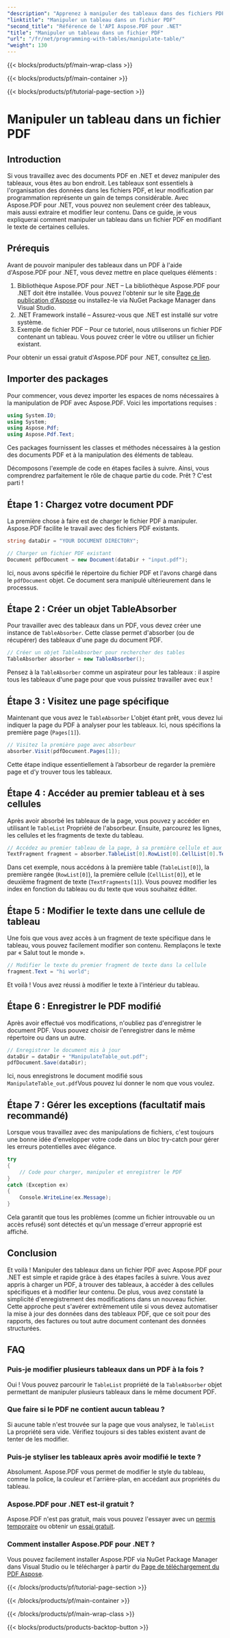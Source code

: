 ```yaml
---
"description": "Apprenez à manipuler des tableaux dans des fichiers PDF à l'aide d'Aspose.PDF pour .NET avec un didacticiel étape par étape, comprenant des exemples de code et des bonnes pratiques."
"linktitle": "Manipuler un tableau dans un fichier PDF"
"second_title": "Référence de l'API Aspose.PDF pour .NET"
"title": "Manipuler un tableau dans un fichier PDF"
"url": "/fr/net/programming-with-tables/manipulate-table/"
"weight": 130
---
```


{{< blocks/products/pf/main-wrap-class >}}

{{< blocks/products/pf/main-container >}}

{{< blocks/products/pf/tutorial-page-section >}}

# Manipuler un tableau dans un fichier PDF

## Introduction

Si vous travaillez avec des documents PDF en .NET et devez manipuler des tableaux, vous êtes au bon endroit. Les tableaux sont essentiels à l'organisation des données dans les fichiers PDF, et leur modification par programmation représente un gain de temps considérable. Avec Aspose.PDF pour .NET, vous pouvez non seulement créer des tableaux, mais aussi extraire et modifier leur contenu. Dans ce guide, je vous expliquerai comment manipuler un tableau dans un fichier PDF en modifiant le texte de certaines cellules.

## Prérequis

Avant de pouvoir manipuler des tableaux dans un PDF à l'aide d'Aspose.PDF pour .NET, vous devez mettre en place quelques éléments :

1. Bibliothèque Aspose.PDF pour .NET – La bibliothèque Aspose.PDF pour .NET doit être installée. Vous pouvez l'obtenir sur le site [Page de publication d'Aspose](https://releases.aspose.com/pdf/net/) ou installez-le via NuGet Package Manager dans Visual Studio.
2. .NET Framework installé – Assurez-vous que .NET est installé sur votre système.
3. Exemple de fichier PDF – Pour ce tutoriel, nous utiliserons un fichier PDF contenant un tableau. Vous pouvez créer le vôtre ou utiliser un fichier existant.

Pour obtenir un essai gratuit d'Aspose.PDF pour .NET, consultez [ce lien](https://releases.aspose.com/).

## Importer des packages

Pour commencer, vous devez importer les espaces de noms nécessaires à la manipulation de PDF avec Aspose.PDF. Voici les importations requises :

```csharp
using System.IO;
using System;
using Aspose.Pdf;
using Aspose.Pdf.Text;
```

Ces packages fournissent les classes et méthodes nécessaires à la gestion des documents PDF et à la manipulation des éléments de tableau.

Décomposons l'exemple de code en étapes faciles à suivre. Ainsi, vous comprendrez parfaitement le rôle de chaque partie du code. Prêt ? C'est parti !

## Étape 1 : Chargez votre document PDF

La première chose à faire est de charger le fichier PDF à manipuler. Aspose.PDF facilite le travail avec des fichiers PDF existants.

```csharp
string dataDir = "YOUR DOCUMENT DIRECTORY";

// Charger un fichier PDF existant
Document pdfDocument = new Document(dataDir + "input.pdf");
```

Ici, nous avons spécifié le répertoire du fichier PDF et l'avons chargé dans le `pdfDocument` objet. Ce document sera manipulé ultérieurement dans le processus.

## Étape 2 : Créer un objet TableAbsorber

Pour travailler avec des tableaux dans un PDF, vous devez créer une instance de `TableAbsorber`. Cette classe permet d'absorber (ou de récupérer) des tableaux d'une page du document PDF.

```csharp
// Créer un objet TableAbsorber pour rechercher des tables
TableAbsorber absorber = new TableAbsorber();
```

Pensez à la `TableAbsorber` comme un aspirateur pour les tableaux : il aspire tous les tableaux d'une page pour que vous puissiez travailler avec eux !

## Étape 3 : Visitez une page spécifique

Maintenant que vous avez le `TableAbsorber` L'objet étant prêt, vous devez lui indiquer la page du PDF à analyser pour les tableaux. Ici, nous spécifions la première page (`Pages[1]`).

```csharp
// Visitez la première page avec absorbeur
absorber.Visit(pdfDocument.Pages[1]);
```

Cette étape indique essentiellement à l’absorbeur de regarder la première page et d’y trouver tous les tableaux.

## Étape 4 : Accéder au premier tableau et à ses cellules

Après avoir absorbé les tableaux de la page, vous pouvez y accéder en utilisant le `TableList` Propriété de l'absorbeur. Ensuite, parcourez les lignes, les cellules et les fragments de texte du tableau.

```csharp
// Accédez au premier tableau de la page, à sa première cellule et aux fragments de texte qu'il contient
TextFragment fragment = absorber.TableList[0].RowList[0].CellList[0].TextFragments[1];
```

Dans cet exemple, nous accédons à la première table (`TableList[0]`), la première rangée (`RowList[0]`), la première cellule (`CellList[0]`), et le deuxième fragment de texte (`TextFragments[1]`). Vous pouvez modifier les index en fonction du tableau ou du texte que vous souhaitez éditer.

## Étape 5 : Modifier le texte dans une cellule de tableau

Une fois que vous avez accès à un fragment de texte spécifique dans le tableau, vous pouvez facilement modifier son contenu. Remplaçons le texte par « Salut tout le monde ».

```csharp
// Modifier le texte du premier fragment de texte dans la cellule
fragment.Text = "hi world";
```

Et voilà ! Vous avez réussi à modifier le texte à l'intérieur du tableau.

## Étape 6 : Enregistrer le PDF modifié

Après avoir effectué vos modifications, n'oubliez pas d'enregistrer le document PDF. Vous pouvez choisir de l'enregistrer dans le même répertoire ou dans un autre.

```csharp
// Enregistrer le document mis à jour
dataDir = dataDir + "ManipulateTable_out.pdf";
pdfDocument.Save(dataDir);
```

Ici, nous enregistrons le document modifié sous `ManipulateTable_out.pdf`Vous pouvez lui donner le nom que vous voulez.

## Étape 7 : Gérer les exceptions (facultatif mais recommandé)

Lorsque vous travaillez avec des manipulations de fichiers, c'est toujours une bonne idée d'envelopper votre code dans un bloc try-catch pour gérer les erreurs potentielles avec élégance.

```csharp
try
{
    // Code pour charger, manipuler et enregistrer le PDF
}
catch (Exception ex)
{
    Console.WriteLine(ex.Message);
}
```

Cela garantit que tous les problèmes (comme un fichier introuvable ou un accès refusé) sont détectés et qu'un message d'erreur approprié est affiché.

## Conclusion

Et voilà ! Manipuler des tableaux dans un fichier PDF avec Aspose.PDF pour .NET est simple et rapide grâce à des étapes faciles à suivre. Vous avez appris à charger un PDF, à trouver des tableaux, à accéder à des cellules spécifiques et à modifier leur contenu. De plus, vous avez constaté la simplicité d'enregistrement des modifications dans un nouveau fichier. Cette approche peut s'avérer extrêmement utile si vous devez automatiser la mise à jour des données dans des tableaux PDF, que ce soit pour des rapports, des factures ou tout autre document contenant des données structurées.

## FAQ

### Puis-je modifier plusieurs tableaux dans un PDF à la fois ?  
Oui ! Vous pouvez parcourir le `TableList` propriété de la `TableAbsorber` objet permettant de manipuler plusieurs tableaux dans le même document PDF.

### Que faire si le PDF ne contient aucun tableau ?  
Si aucune table n'est trouvée sur la page que vous analysez, le `TableList` La propriété sera vide. Vérifiez toujours si des tables existent avant de tenter de les modifier.

### Puis-je styliser les tableaux après avoir modifié le texte ?  
Absolument. Aspose.PDF vous permet de modifier le style du tableau, comme la police, la couleur et l'arrière-plan, en accédant aux propriétés du tableau.

### Aspose.PDF pour .NET est-il gratuit ?  
Aspose.PDF n'est pas gratuit, mais vous pouvez l'essayer avec un [permis temporaire](https://purchase.aspose.com/temporary-license/) ou obtenir un [essai gratuit](https://releases.aspose.com/).

### Comment installer Aspose.PDF pour .NET ?  
Vous pouvez facilement installer Aspose.PDF via NuGet Package Manager dans Visual Studio ou le télécharger à partir du [Page de téléchargement du PDF Aspose](https://releases.aspose.com/pdf/net/).

{{< /blocks/products/pf/tutorial-page-section >}}

{{< /blocks/products/pf/main-container >}}

{{< /blocks/products/pf/main-wrap-class >}}

{{< blocks/products/products-backtop-button >}}